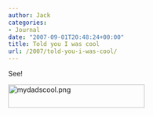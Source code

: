 ```yaml
---
author: Jack
categories:
- Journal
date: "2007-09-01T20:48:24+00:00"
title: Told you I was cool
url: /2007/told-you-i-was-cool/
---
```


See! 

<span class="mt-enclosure mt-enclosure-image"><img alt="mydadscool.png" src="/files/mydadscool.png" width="278" height="48" class="mt-image-left" style="float: left; margin: 0 20px 20px 0;" /></span>